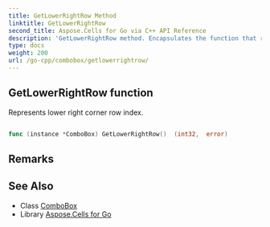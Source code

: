 ```yaml
---
title: GetLowerRightRow Method 
linktitle: GetLowerRightRow
second_title: Aspose.Cells for Go via C++ API Reference
description: 'GetLowerRightRow method. Encapsulates the function that represents getlowerrightrow in Go.'
type: docs
weight: 200
url: /go-cpp/combobox/getlowerrightrow/
---
```


## GetLowerRightRow function

Represents lower right corner row index.

```go

func (instance *ComboBox) GetLowerRightRow()  (int32,  error) 

```

## Remarks


## See Also

* Class [ComboBox](../)
* Library [Aspose.Cells for Go](../../)
